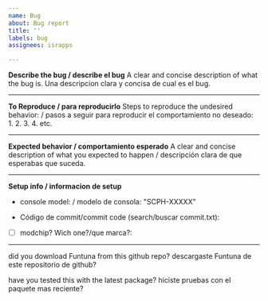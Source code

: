 ```yaml
---
name: Bug
about: Bug report
title: ''
labels: bug
assignees: israpps

---
```


**Describe the bug / describe el bug**
A clear and concise description of what the bug is.
Una descripcion clara y concisa de cual es el bug.

***

**To Reproduce / para reproducirlo**
Steps to reproduce the undesired behavior: / pasos a seguir para reproducir el comportamiento no deseado:
1.
2.
3.
4.
etc.

***

**Expected behavior / comportamiento esperado**
A clear and concise description of what you expected to happen / descripción clara de que esperabas que suceda.

***

**Setup info / informacion de setup**
 - console model: / modelo de consola:
       "SCPH-XXXXX"

 - Código de commit/commit code (search/buscar commit.txt):

 - [ ] modchip?
    Wich one?/que marca?:



 ***

did you download Funtuna from this github repo?
descargaste Funtuna de este repositorio de github?



have you tested this with the latest package?
hiciste pruebas con el paquete mas reciente?
